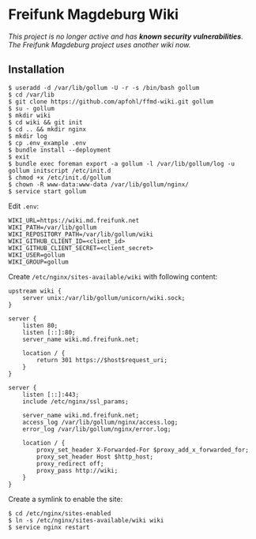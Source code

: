 # Freifunk Magdeburg Wiki

*This project is no longer active and has **known security
vulnerabilities**. The Freifunk Magdeburg project uses another wiki
now.*

## Installation

    $ useradd -d /var/lib/gollum -U -r -s /bin/bash gollum
    $ cd /var/lib
    $ git clone https://github.com/apfohl/ffmd-wiki.git gollum
    $ su - gollum
    $ mkdir wiki
    $ cd wiki && git init
    $ cd .. && mkdir nginx
    $ mkdir log
    $ cp .env_example .env
    $ bundle install --deployment
    $ exit
    $ bundle exec foreman export -a gollum -l /var/lib/gollum/log -u gollum initscript /etc/init.d
    $ chmod +x /etc/init.d/gollum
    $ chown -R www-data:www-data /var/lib/gollum/nginx/
    $ service start gollum

Edit ```.env```:

    WIKI_URL=https://wiki.md.freifunk.net
    WIKI_PATH=/var/lib/gollum
    WIKI_REPOSITORY_PATH=/var/lib/gollum/wiki
    WIKI_GITHUB_CLIENT_ID=<client_id>
    WIKI_GITHUB_CLIENT_SECRET=<client_secret>
    WIKI_USER=gollum
    WIKI_GROUP=gollum

Create ```/etc/nginx/sites-available/wiki``` with following content:

    upstream wiki {
        server unix:/var/lib/gollum/unicorn/wiki.sock;
    }

    server {
        listen 80;
        listen [::]:80;
        server_name wiki.md.freifunk.net;

        location / {
            return 301 https://$host$request_uri;
        }
    }

    server {
        listen [::]:443;
        include /etc/nginx/ssl_params;

        server_name wiki.md.freifunk.net;
        access_log /var/lib/gollum/nginx/access.log;
        error_log /var/lib/gollum/nginx/error.log;

        location / {
            proxy_set_header X-Forwarded-For $proxy_add_x_forwarded_for;
            proxy_set_header Host $http_host;
            proxy_redirect off;
            proxy_pass http://wiki;
        }
    }

Create a symlink to enable the site:

    $ cd /etc/nginx/sites-enabled
    $ ln -s /etc/nginx/sites-available/wiki wiki
    $ service nginx restart
